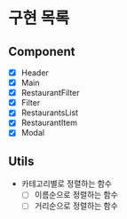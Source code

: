 # 구현 목록

## Component

- [x] Header
- [x] Main
- [x] RestaurantFilter
- [x] Filter
- [x] RestaurantsList
- [x] RestaurantItem
- [x] Modal

## Utils

- 카테고리별로 정렬하는 함수
  - [ ] 이름순으로 정렬하는 함수
  - [ ] 거리순으로 정렬하는 함수
